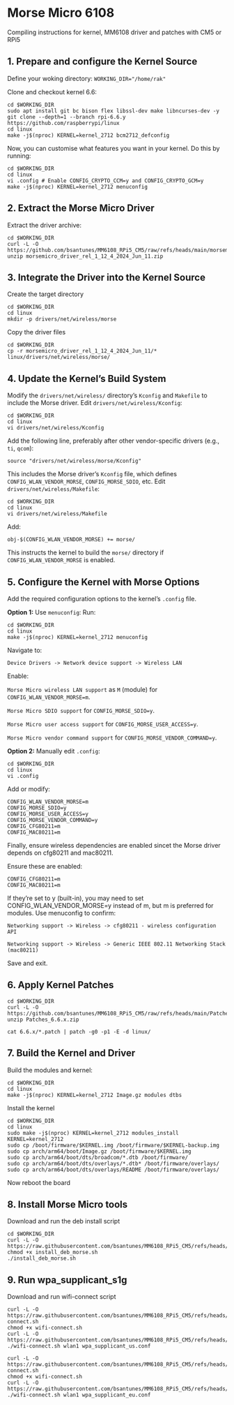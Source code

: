 # Morse Micro 6108
Compiling instructions for kernel, MM6108 driver and patches with CM5 or RPi5

## 1. Prepare and configure the Kernel Source

Define your woking directory: `WORKING_DIR="/home/rak"`

Clone and checkout kernel 6.6:

```
cd $WORKING_DIR
sudo apt install git bc bison flex libssl-dev make libncurses-dev -y
git clone --depth=1 --branch rpi-6.6.y https://github.com/raspberrypi/linux
cd linux
make -j$(nproc) KERNEL=kernel_2712 bcm2712_defconfig
```
Now, you can customise what features you want in your kernel. Do this by running:

```
cd $WORKING_DIR
cd linux
vi .config # Enable CONFIG_CRYPTO_CCM=y and CONFIG_CRYPTO_GCM=y
make -j$(nproc) KERNEL=kernel_2712 menuconfig
```

## 2. Extract the Morse Micro Driver
Extract the driver archive:

```
cd $WORKING_DIR
curl -L -O https://github.com/bsantunes/MM6108_RPi5_CM5/raw/refs/heads/main/morsemicro_driver_rel_1_12_4_2024_Jun_11.zip
unzip morsemicro_driver_rel_1_12_4_2024_Jun_11.zip
```

## 3. Integrate the Driver into the Kernel Source
Create the target directory


```
cd $WORKING_DIR
cd linux
mkdir -p drivers/net/wireless/morse
```

Copy the driver files

```
cd $WORKING_DIR
cp -r morsemicro_driver_rel_1_12_4_2024_Jun_11/* linux/drivers/net/wireless/morse/
```

## 4. Update the Kernel’s Build System
Modify the `drivers/net/wireless/` directory’s `Kconfig` and `Makefile` to include the Morse driver.
Edit `drivers/net/wireless/Kconfig`:

```
cd $WORKING_DIR
cd linux
vi drivers/net/wireless/Kconfig
```
Add the following line, preferably after other vendor-specific drivers (e.g., `ti`, `qcom`):

```
source "drivers/net/wireless/morse/Kconfig"
```
This includes the Morse driver’s `Kconfig` file, which defines `CONFIG_WLAN_VENDOR_MORSE`, `CONFIG_MORSE_SDIO`, etc.
Edit `drivers/net/wireless/Makefile`:

```
cd $WORKING_DIR
cd linux
vi drivers/net/wireless/Makefile
```
Add:

```
obj-$(CONFIG_WLAN_VENDOR_MORSE) += morse/
```
This instructs the kernel to build the `morse/` directory if `CONFIG_WLAN_VENDOR_MORSE` is enabled.

## 5. Configure the Kernel with Morse Options
Add the required configuration options to the kernel’s `.config` file.

**Option 1:** Use `menuconfig`:
Run:

```
cd $WORKING_DIR
cd linux
make -j$(nproc) KERNEL=kernel_2712 menuconfig
```
Navigate to:

`Device Drivers -> Network device support -> Wireless LAN`

Enable:

`Morse Micro wireless LAN support` as `M` (module) for `CONFIG_WLAN_VENDOR_MORSE=m`.

`Morse Micro SDIO support` for `CONFIG_MORSE_SDIO=y`.

`Morse Micro user access support` for `CONFIG_MORSE_USER_ACCESS=y`.

`Morse Micro vendor command support` for `CONFIG_MORSE_VENDOR_COMMAND=y`. 

**Option 2:** Manually edit `.config`:

```
cd $WORKING_DIR
cd linux
vi .config
```
Add or modify:

```
CONFIG_WLAN_VENDOR_MORSE=m
CONFIG_MORSE_SDIO=y
CONFIG_MORSE_USER_ACCESS=y
CONFIG_MORSE_VENDOR_COMMAND=y
CONFIG_CFG80211=m
CONFIG_MAC80211=m
```

Finally, ensure wireless dependencies are enabled sincet the Morse driver depends on cfg80211 and mac80211.

Ensure these are enabled:
```
CONFIG_CFG80211=m
CONFIG_MAC80211=m
```
If they’re set to y (built-in), you may need to set CONFIG_WLAN_VENDOR_MORSE=y instead of m, but m is preferred for modules. Use menuconfig to confirm:

`Networking support -> Wireless -> cfg80211 - wireless configuration API`

`Networking support -> Wireless -> Generic IEEE 802.11 Networking Stack (mac80211)`

Save and exit.

## 6. Apply Kernel Patches
```
cd $WORKING_DIR
curl -L -O https://github.com/bsantunes/MM6108_RPi5_CM5/raw/refs/heads/main/Patches_6.6.x.zip
unzip Patches_6.6.x.zip

cat 6.6.x/*.patch | patch -g0 -p1 -E -d linux/

```

## 7. Build the Kernel and Driver
Build the modules and kernel:

```
cd $WORKING_DIR
cd linux
make -j$(nproc) KERNEL=kernel_2712 Image.gz modules dtbs
```
Install the kernel

```
cd $WORKING_DIR
cd linux
sudo make -j$(nproc) KERNEL=kernel_2712 modules_install
KERNEL=kernel_2712
sudo cp /boot/firmware/$KERNEL.img /boot/firmware/$KERNEL-backup.img
sudo cp arch/arm64/boot/Image.gz /boot/firmware/$KERNEL.img
sudo cp arch/arm64/boot/dts/broadcom/*.dtb /boot/firmware/
sudo cp arch/arm64/boot/dts/overlays/*.dtb* /boot/firmware/overlays/
sudo cp arch/arm64/boot/dts/overlays/README /boot/firmware/overlays/
```

Now reboot the board

## 8. Install Morse Micro tools
Download and run the deb install script

```
cd $WORKING_DIR
curl -L -O https://raw.githubusercontent.com/bsantunes/MM6108_RPi5_CM5/refs/heads/main/install_deb_morse.sh
chmod +x install_deb_morse.sh
./install_deb_morse.sh
```

## 9. Run wpa\_supplicant\_s1g
Download and run wifi-connect script

```
curl -L -O https://raw.githubusercontent.com/bsantunes/MM6108_RPi5_CM5/refs/heads/main/wifi-connect.sh
chmod +x wifi-connect.sh
curl -L -O https://raw.githubusercontent.com/bsantunes/MM6108_RPi5_CM5/refs/heads/main/wpa_supplicant_us.conf
./wifi-connect.sh wlan1 wpa_supplicant_us.conf
```

```
curl -L -O https://raw.githubusercontent.com/bsantunes/MM6108_RPi5_CM5/refs/heads/main/wifi-connect.sh
chmod +x wifi-connect.sh
curl -L -O https://raw.githubusercontent.com/bsantunes/MM6108_RPi5_CM5/refs/heads/main/wpa_supplicant_eu.conf
./wifi-connect.sh wlan1 wpa_supplicant_eu.conf
```
